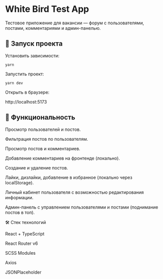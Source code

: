 # White Bird Test App

Тестовое приложение для вакансии — форум с пользователями, постами, комментариями и админ-панелью.

## 🚀 Запуск проекта

Установить зависимости:

``` yarn ```


Запустить проект:

``` yarn dev ```


Открыть в браузере:

http://localhost:5173

## 🧩 Функциональность

Просмотр пользователей и постов.

Фильтрация постов по пользователям.

Просмотр постов и комментариев.

Добавление комментариев на фронтенде (локально).

Создание и удаление постов.

Лайки, дизлайки, добавление в избранное (локально через localStorage).

Личный кабинет пользователя с возможностью редактирования информации.

Админ-панель с управлением пользователями и постами (поднимание постов в топ).

🛠 Стек технологий

React + TypeScript

React Router v6

SCSS Modules

Axios

JSONPlaceholder